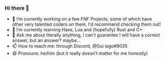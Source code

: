 ### Hi there 👋

- 🔭 I’m currently working on a few FNF Projects, some of which have other very talented coders on them, I'd recommend checking them out!
- 🌱 I’m currently learning Haxe, Lua and (hopefully) Rust and C+
- 💬 Ask me about literally anything, I can't guarantee I will have a correct answer, but an answer? maybe...
- 📫 How to reach me: through Discord, @Gui iago#9035
- 😄 Pronouns: he/him (but it really doesn't matter for me honestly)
